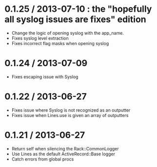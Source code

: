 
0.1.25 / 2013-07-10 : the "hopefully all syslog issues are fixes" edition
===================

 * Change the logic of opening syslog with the app_name.
 * Fixes syslog level extraction
 * Fixes incorrect flag masks when opening syslog

0.1.24 / 2013-07-09 
===================

 * Fixes escaping issue with Syslog

0.1.22 / 2013-06-27 
===================

 * Fixes issue where Syslog is not recognized as an outputter
 * Fixes issue when Lines.use is given an array of outputters

0.1.21 / 2013-06-27 
===================

 * Return self when silencing the Rack::CommonLogger
 * Use Lines as the default ActiveRecord::Base logger
 * Catch errors from global procs

